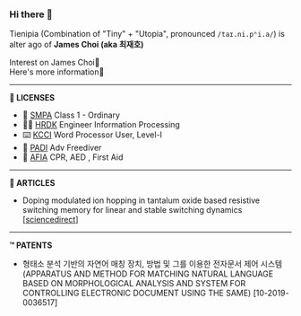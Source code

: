 ### Hi there 👋

Tienipia (Combination of "Tiny" + "Utopia", pronounced `/taɪ.ni.pʰi.a/`) is alter ago of **James Choi (aka 최재호)**

Interest on James Choi🤔  
Here's more information🤗

---

**🪪 LICENSES**
- 🚗 [SMPA](https://www.smpa.go.kr/) Class 1 - Ordinary
- 🧑‍💻️ [HRDK](https://www.hrdkorea.or.kr/) Engineer Information Processing
- ⌨️ [KCCI](https://www.korcham.net/) Word Processor User, Level-I
- 🤿 [PADI](https://www.padi.com/) Adv Freediver
- 🛟 [AFIA](https://afia.kr/) CPR, AED , First Aid

---

**📰 ARTICLES**
- Doping modulated ion hopping in tantalum oxide based resistive switching memory for linear and stable switching dynamics [[sciencedirect](https://www.sciencedirect.com/science/article/abs/pii/S0169433223010346)]

---

**™️ PATENTS**
- 형태소 분석 기반의 자연어 매칭 장치, 방법 및 그를 이용한 전자문서 제어 시스템 (APPARATUS AND METHOD FOR MATCHING NATURAL LANGUAGE BASED ON MORPHOLOGICAL ANALYSIS AND SYSTEM FOR CONTROLLING ELECTRONIC DOCUMENT USING THE SAME) [10-2019-0036517]

<!--
**tienipia/tienipia** is a ✨ _special_ ✨ repository because its `README.md` (this file) appears on your GitHub profile.

Here are some ideas to get you started:

- 🔭 I’m currently working on ...
- 🌱 I’m currently learning ...
- 👯 I’m looking to collaborate on ...
- 🤔 I’m looking for help with ...
- 💬 Ask me about ...
- 📫 How to reach me: ...
- 😄 Pronouns: ...
- ⚡ Fun fact: ...
-->
